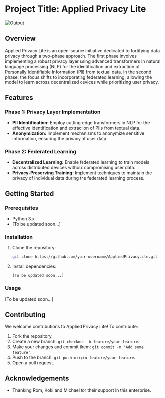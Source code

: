 # Project Title: Applied Privacy Lite

![Output](https://github.com/Spartan-119/compressed_output_gif.gif)

## Overview

Applied Privacy Lite is an open-source initiative dedicated to fortifying data privacy through a two-phase approach. The first phase involves implementing a robust privacy layer using advanced transformers in natural language processing (NLP) for the identification and extraction of Personally Identifiable Information (PII) from textual data. In the second phase, the focus shifts to incorporating federated learning, allowing the model to learn across decentralized devices while prioritizing user privacy.

## Features

### Phase 1: Privacy Layer Implementation

- **PII Identification:** Employ cutting-edge transformers in NLP for the effective identification and extraction of PIIs from textual data.
- **Anonymization:** Implement mechanisms to anonymize sensitive information, ensuring the privacy of user data.

### Phase 2: Federated Learning

- **Decentralized Learning:** Enable federated learning to train models across distributed devices without compromising user data.
- **Privacy-Preserving Training:** Implement techniques to maintain the privacy of individual data during the federated learning process.

## Getting Started

### Prerequisites

- Python 3.x
- [To be updated soon...]

### Installation

1. Clone the repository:

   ```bash
   git clone https://github.com/your-username/AppliedPrivacyLite.git
   ```

2. Install dependencies:

   ```bash
   [To be updated soon...]
   ```

### Usage

[To be updated soon...]

## Contributing

We welcome contributions to Applied Privacy Lite! To contribute:

1. Fork the repository.
2. Create a new branch: `git checkout -b feature/your-feature`.
3. Make your changes and commit them: `git commit -m 'Add some feature'`.
4. Push to the branch: `git push origin feature/your-feature`.
5. Open a pull request.


## Acknowledgements

- Thanking Rom, Koki and Michael for their support in this enterprise.
